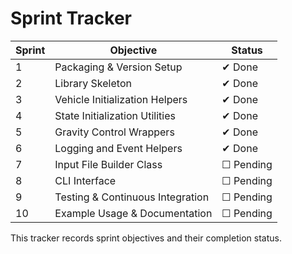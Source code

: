 # Sprint Tracker

| Sprint | Objective | Status |
|-------|-----------|--------|
| 1 | Packaging & Version Setup | ✔ Done |
| 2 | Library Skeleton | ✔ Done |
| 3 | Vehicle Initialization Helpers | ✔ Done |
| 4 | State Initialization Utilities | ✔ Done |
| 5 | Gravity Control Wrappers | ✔ Done |
| 6 | Logging and Event Helpers | ✔ Done |
| 7 | Input File Builder Class | ☐ Pending |
| 8 | CLI Interface | ☐ Pending |
| 9 | Testing & Continuous Integration | ☐ Pending |
| 10 | Example Usage & Documentation | ☐ Pending |

This tracker records sprint objectives and their completion status.
